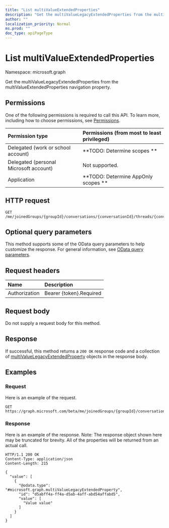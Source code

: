 ```yaml
---
title: "List multiValueExtendedProperties"
description: "Get the multiValueLegacyExtendedProperties from the multiValueExtendedProperties navigation property."
author: ""
localization_priority: Normal
ms.prod: ""
doc_type: apiPageType
---
```


# List multiValueExtendedProperties

Namespace: microsoft.graph

Get the multiValueLegacyExtendedProperties from the multiValueExtendedProperties navigation property.

## Permissions
One of the following permissions is required to call this API. To learn more, including how to choose permissions, see [Permissions](/concepts/permissions-reference.md).

|Permission type|Permissions (from most to least privileged)|
|:---|:---|
|Delegated (work or school account)|**TODO: Determine scopes **|
|Delegated (personal Microsoft account)|Not supported.|
|Application|**TODO: Determine AppOnly scopes **|

## HTTP request
<!-- {
  "blockType": "ignored"
}
-->
``` http
GET /me/joinedGroups/{groupId}/conversations/{conversationId}/threads/{conversationThreadId}/posts/{postId}/multiValueExtendedProperties
```

## Optional query parameters
This method supports some of the OData query parameters to help customize the response. For general information, see [OData query parameters](/graph/query-parameters).

## Request headers
|Name|Description|
|:---|:---|
|Authorization|Bearer {token}.Required|

## Request body
Do not supply a request body for this method.

## Response
If successful, this method returns a `200 OK` response code and a collection of [multiValueLegacyExtendedProperty](../resources/multivaluelegacyextendedproperty.md) objects in the response body.

## Examples

### Request
Here is an example of the request.
<!-- {
  "blockType": "request",
  "name": "get_multivaluelegacyextendedproperty"
}
-->
``` http
GET https://graph.microsoft.com/beta/me/joinedGroups/{groupId}/conversations/{conversationId}/threads/{conversationThreadId}/posts/{postId}/multiValueExtendedProperties
```

### Response
Here is an example of the response. Note: The response object shown here may be truncated for brevity. All of the properties will be returned from an actual call.
<!-- {
  "blockType": "response",
  "truncated": true,
  "@odata.type": "collection(microsoft.graph.multivaluelegacyextendedproperty)"
}
-->
``` http
HTTP/1.1 200 OK
Content-Type: application/json
Content-Length: 215

{
  "value": [
    {
      "@odata.type": "#microsoft.graph.multiValueLegacyExtendedProperty",
      "id": "d5abff4a-ff4a-d5ab-4aff-abd54affabd5",
      "value": [
        "Value value"
      ]
    }
  ]
}
```

